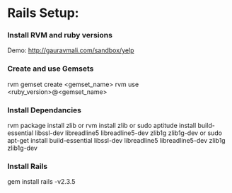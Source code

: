 #  Rails Setup:

### Install RVM and ruby versions
  Demo: http://gauravmali.com/sandbox/yelp

### Create and use Gemsets
  rvm gemset create <gemset_name>
  rvm use <ruby_version>@<gemset_name>

### Install Dependancies
  rvm package install zlib
or
  rvm install zlib
or
  sudo aptitude install build-essential libssl-dev libreadline5 libreadline5-dev zlib1g zlib1g-dev
or
  sudo apt-get install build-essential libssl-dev libreadline5 libreadline5-dev zlib1g zlib1g-dev 
 
### Install Rails
  gem install rails -v2.3.5
